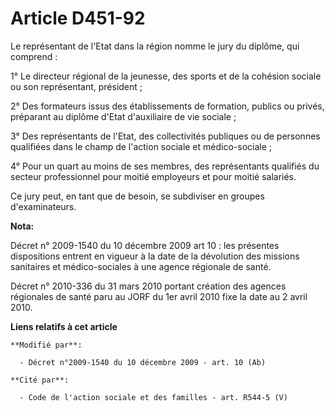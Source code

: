 # Article D451-92

Le représentant de l'Etat dans la région nomme le jury du diplôme, qui comprend : 

1° Le      directeur régional de la jeunesse, des sports et de la cohésion sociale  ou son représentant, président ; 

2° Des formateurs issus des établissements de formation, publics ou privés, préparant au diplôme d'Etat d'auxiliaire de vie
sociale ; 

3° Des représentants de l'Etat, des collectivités publiques ou de personnes qualifiées dans le champ de l'action sociale et
médico-sociale ; 

4° Pour un quart au moins de ses membres, des représentants qualifiés du secteur professionnel pour moitié employeurs et pour
moitié salariés. 

Ce jury peut, en tant que de besoin, se subdiviser en groupes d'examinateurs.

**Nota:**

Décret n° 2009-1540 du 10 décembre 2009 art 10 : les présentes dispositions entrent en vigueur à la date de la dévolution des
missions sanitaires et médico-sociales à une agence régionale de santé. 

Décret n° 2010-336 du 31 mars 2010 portant création des agences régionales de santé paru au JORF du 1er avril 2010 fixe la
date au 2   avril 2010.

**Liens relatifs à cet article**

	**Modifié par**:

	  - Décret n°2009-1540 du 10 décembre 2009 - art. 10 (Ab)

	**Cité par**:

	  - Code de l'action sociale et des familles - art. R544-5 (V)
